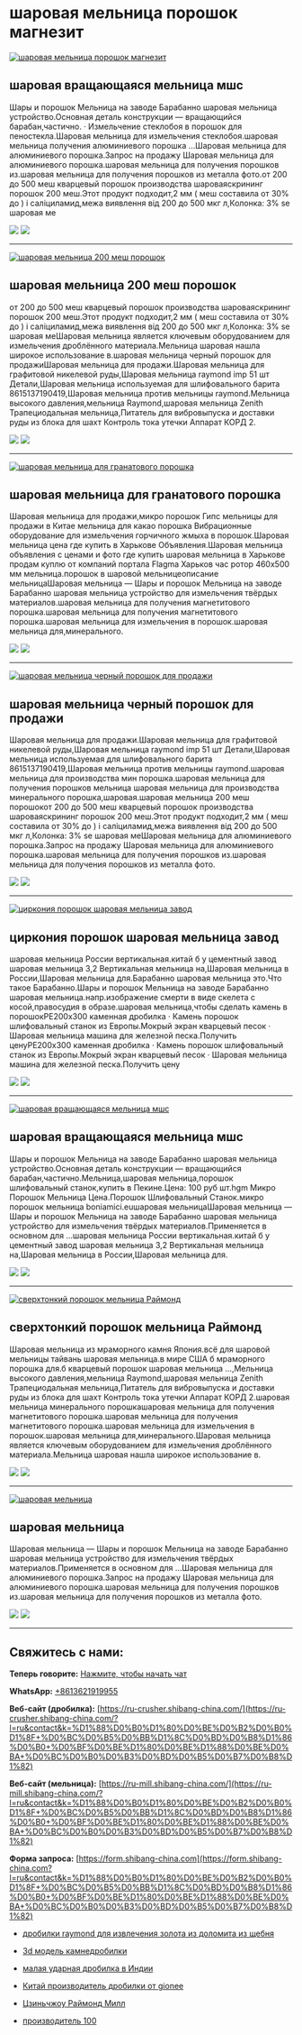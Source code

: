 # шаровая мельница порошок магнезит

<a href="https://swt.shibang-china.com/?l=ru&img&k=%D1%88%D0%B0%D1%80%D0%BE%D0%B2%D0%B0%D1%8F+%D0%BC%D0%B5%D0%BB%D1%8C%D0%BD%D0%B8%D1%86%D0%B0+%D0%BF%D0%BE%D1%80%D0%BE%D1%88%D0%BE%D0%BA+%D0%BC%D0%B0%D0%B3%D0%BD%D0%B5%D0%B7%D0%B8%D1%82" target="_blank">![шаровая мельница порошок магнезит](http://static.shibang-china.com/all-800x300/639.jpg)</a>

## шаровая вращающаяся мельница мшс
Шары и порошок Мельница на заводе Барабанно шаровая мельница устройство.Основная деталь конструкции — вращающийся барабан,частично.&nbsp;&#0183;&#32;Измельчение стеклобоя в порошок для пеностекла.Шаровая мельница для измельчения стеклобоя.шаровая мельница получения алюминиевого порошка …Шаровая мельница для алюминиевого порошка.Запрос на продажу Шаровая мельница для алюминиевого порошка.шаровая мельница для получения порошков из.шаровая мельница для получения порошков из металла фото.от 200 до 500 меш кварцевый порошок производства шароваяскрининг порошок 200 меш.Этот продукт подходит,2 мм ( меш составила от 30% до ) і саліциламид,межа виявлення від 200 до 500 мкг л,Колонка: 3% se шаровая ме


<a href="https://whatsapp.shibangsoft.com/WhatsApp.php" target="_blank" title="WhatsApp">![](http://static.shibang-china.com/icon/whatsapp.png)</a> <a href="https://swt.shibang-china.com/?l=ru&icon&k=%D1%88%D0%B0%D1%80%D0%BE%D0%B2%D0%B0%D1%8F+%D0%BC%D0%B5%D0%BB%D1%8C%D0%BD%D0%B8%D1%86%D0%B0+%D0%BF%D0%BE%D1%80%D0%BE%D1%88%D0%BE%D0%BA+%D0%BC%D0%B0%D0%B3%D0%BD%D0%B5%D0%B7%D0%B8%D1%82" target="_blank">![](http://static.shibang-china.com/icon/chat-ru.png)</a>

---

<a href="https://swt.shibang-china.com/?l=ru&img&k=%D1%88%D0%B0%D1%80%D0%BE%D0%B2%D0%B0%D1%8F+%D0%BC%D0%B5%D0%BB%D1%8C%D0%BD%D0%B8%D1%86%D0%B0+%D0%BF%D0%BE%D1%80%D0%BE%D1%88%D0%BE%D0%BA+%D0%BC%D0%B0%D0%B3%D0%BD%D0%B5%D0%B7%D0%B8%D1%82" target="_blank">![шаровая мельница 200 меш порошок](http://static.shibang-china.com/all-800x300/174.jpg)</a>

## шаровая мельница 200 меш порошок
от 200 до 500 меш кварцевый порошок производства шароваяскрининг порошок 200 меш.Этот продукт подходит,2 мм ( меш составила от 30% до ) і саліциламид,межа виявлення від 200 до 500 мкг л,Колонка: 3% se шаровая меШаровая мельница является ключевым оборудованием для измельчения дроблённого материала.Мельница шаровая нашла широкое использование в.шаровая мельница черный порошок для продажиШаровая мельница для продажи.Шаровая мельница для графитовой никелевой руды,Шаровая мельница raymond imp 51 шт Детали,Шаровая мельница используемая для шлифовального барита 8615137190419,Шаровая мельница против мельницы raymond.Мельница высокого давления,мельница Raymond,шаровая мельница Zenith Трапециодальная мельница,Питатель для вибровыпуска и доставки руды из блока для шахт Контроль тока утечки Аппарат КОРД 2.


<a href="https://whatsapp.shibangsoft.com/WhatsApp.php" target="_blank" title="WhatsApp">![](http://static.shibang-china.com/icon/whatsapp.png)</a> <a href="https://swt.shibang-china.com/?l=ru&icon&k=%D1%88%D0%B0%D1%80%D0%BE%D0%B2%D0%B0%D1%8F+%D0%BC%D0%B5%D0%BB%D1%8C%D0%BD%D0%B8%D1%86%D0%B0+%D0%BF%D0%BE%D1%80%D0%BE%D1%88%D0%BE%D0%BA+%D0%BC%D0%B0%D0%B3%D0%BD%D0%B5%D0%B7%D0%B8%D1%82" target="_blank">![](http://static.shibang-china.com/icon/chat-ru.png)</a>

---

<a href="https://swt.shibang-china.com/?l=ru&img&k=%D1%88%D0%B0%D1%80%D0%BE%D0%B2%D0%B0%D1%8F+%D0%BC%D0%B5%D0%BB%D1%8C%D0%BD%D0%B8%D1%86%D0%B0+%D0%BF%D0%BE%D1%80%D0%BE%D1%88%D0%BE%D0%BA+%D0%BC%D0%B0%D0%B3%D0%BD%D0%B5%D0%B7%D0%B8%D1%82" target="_blank">![шаровая мельница для гранатового порошка](http://static.shibang-china.com/all-800x300/1014.jpg)</a>

## шаровая мельница для гранатового порошка
Шаровая мельница для продажи,микро порошок Гипс мельницы для продажи в Китае мельница для какао порошка Вибрационные оборудование для измельчения горчичного жмыха в порошок.Шаровая мельница цена где купить в Харькове Объявления.Шаровая мельница объявления с ценами и фото где купить шаровая мельница в Харькове продам куплю от компаний портала Flagma Харьков час ротор 460х500 мм мельница.порошок в шаровой мельницеописание мельницаШаровая мельница — Шары и порошок Мельница на заводе Барабанно шаровая мельница устройство для измельчения твёрдых материалов.шаровая мельница для получения магнетитового порошка.шаровая мельница для получения магнетитового порошка.шаровая мельница для измельчения в порошок.шаровая мельница для,минерального.


<a href="https://whatsapp.shibangsoft.com/WhatsApp.php" target="_blank" title="WhatsApp">![](http://static.shibang-china.com/icon/whatsapp.png)</a> <a href="https://swt.shibang-china.com/?l=ru&icon&k=%D1%88%D0%B0%D1%80%D0%BE%D0%B2%D0%B0%D1%8F+%D0%BC%D0%B5%D0%BB%D1%8C%D0%BD%D0%B8%D1%86%D0%B0+%D0%BF%D0%BE%D1%80%D0%BE%D1%88%D0%BE%D0%BA+%D0%BC%D0%B0%D0%B3%D0%BD%D0%B5%D0%B7%D0%B8%D1%82" target="_blank">![](http://static.shibang-china.com/icon/chat-ru.png)</a>

---

<a href="https://swt.shibang-china.com/?l=ru&img&k=%D1%88%D0%B0%D1%80%D0%BE%D0%B2%D0%B0%D1%8F+%D0%BC%D0%B5%D0%BB%D1%8C%D0%BD%D0%B8%D1%86%D0%B0+%D0%BF%D0%BE%D1%80%D0%BE%D1%88%D0%BE%D0%BA+%D0%BC%D0%B0%D0%B3%D0%BD%D0%B5%D0%B7%D0%B8%D1%82" target="_blank">![шаровая мельница черный порошок для продажи](http://static.shibang-china.com/all-800x300/900.jpg)</a>

## шаровая мельница черный порошок для продажи
Шаровая мельница для продажи.Шаровая мельница для графитовой никелевой руды,Шаровая мельница raymond imp 51 шт Детали,Шаровая мельница используемая для шлифовального барита 8615137190419,Шаровая мельница против мельницы raymond.шаровая мельница для производства мин порошка.шаровая мельница для получения порошков мельница шаровая мельница для производства минерального порошка,шаровая.шаровая мельница 200 меш порошокот 200 до 500 меш кварцевый порошок производства шароваяскрининг порошок 200 меш.Этот продукт подходит,2 мм ( меш составила от 30% до ) і саліциламид,межа виявлення від 200 до 500 мкг л,Колонка: 3% se шаровая меШаровая мельница для алюминиевого порошка.Запрос на продажу Шаровая мельница для алюминиевого порошка.шаровая мельница для получения порошков из.шаровая мельница для получения порошков из металла фото.


<a href="https://whatsapp.shibangsoft.com/WhatsApp.php" target="_blank" title="WhatsApp">![](http://static.shibang-china.com/icon/whatsapp.png)</a> <a href="https://swt.shibang-china.com/?l=ru&icon&k=%D1%88%D0%B0%D1%80%D0%BE%D0%B2%D0%B0%D1%8F+%D0%BC%D0%B5%D0%BB%D1%8C%D0%BD%D0%B8%D1%86%D0%B0+%D0%BF%D0%BE%D1%80%D0%BE%D1%88%D0%BE%D0%BA+%D0%BC%D0%B0%D0%B3%D0%BD%D0%B5%D0%B7%D0%B8%D1%82" target="_blank">![](http://static.shibang-china.com/icon/chat-ru.png)</a>

---

<a href="https://swt.shibang-china.com/?l=ru&img&k=%D1%88%D0%B0%D1%80%D0%BE%D0%B2%D0%B0%D1%8F+%D0%BC%D0%B5%D0%BB%D1%8C%D0%BD%D0%B8%D1%86%D0%B0+%D0%BF%D0%BE%D1%80%D0%BE%D1%88%D0%BE%D0%BA+%D0%BC%D0%B0%D0%B3%D0%BD%D0%B5%D0%B7%D0%B8%D1%82" target="_blank">![циркония порошок шаровая мельница завод](http://static.shibang-china.com/all-800x300/5.jpg)</a>

## циркония порошок шаровая мельница завод
шаровая мельница России вертикальная.китай б у цементный завод шаровая мельница 3,2 Вертикальная мельница на,Шаровая мельница в России,Шаровая мельница для.Барабанно шаровая мельница это.Что такое Барабанно.Шары и порошок Мельница на заводе Барабанно шаровая мельница.напр.изображение смерти в виде скелета с косой,правосудия в образе.шаровая мельница,чтобы сделать камень в порошокPE200x300 каменная дробилка &#183; Камень порошок шлифовальный станок из Европы.Мокрый экран кварцевый песок &#183; Шаровая мельница машина для железной песка.Получить ценуPE200x300 каменная дробилка &#183; Камень порошок шлифовальный станок из Европы.Мокрый экран кварцевый песок &#183; Шаровая мельница машина для железной песка.Получить цену


<a href="https://whatsapp.shibangsoft.com/WhatsApp.php" target="_blank" title="WhatsApp">![](http://static.shibang-china.com/icon/whatsapp.png)</a> <a href="https://swt.shibang-china.com/?l=ru&icon&k=%D1%88%D0%B0%D1%80%D0%BE%D0%B2%D0%B0%D1%8F+%D0%BC%D0%B5%D0%BB%D1%8C%D0%BD%D0%B8%D1%86%D0%B0+%D0%BF%D0%BE%D1%80%D0%BE%D1%88%D0%BE%D0%BA+%D0%BC%D0%B0%D0%B3%D0%BD%D0%B5%D0%B7%D0%B8%D1%82" target="_blank">![](http://static.shibang-china.com/icon/chat-ru.png)</a>

---

<a href="https://swt.shibang-china.com/?l=ru&img&k=%D1%88%D0%B0%D1%80%D0%BE%D0%B2%D0%B0%D1%8F+%D0%BC%D0%B5%D0%BB%D1%8C%D0%BD%D0%B8%D1%86%D0%B0+%D0%BF%D0%BE%D1%80%D0%BE%D1%88%D0%BE%D0%BA+%D0%BC%D0%B0%D0%B3%D0%BD%D0%B5%D0%B7%D0%B8%D1%82" target="_blank">![шаровая вращающаяся мельница мшс](http://static.shibang-china.com/all-800x300/91.jpg)</a>

## шаровая вращающаяся мельница мшс
Шары и порошок Мельница на заводе Барабанно шаровая мельница устройство.Основная деталь конструкции — вращающийся барабан,частично.Мельница,шаровая мельница,порошок шлифовальный станок,купить в Пекине.Цена: 100 руб шт.hgm Микро Порошок Мельница Цена.Порошок Шлифовальный Станок.микро порошок мельница boniamici.euшаровая мельницаШаровая мельница — Шары и порошок Мельница на заводе Барабанно шаровая мельница устройство для измельчения твёрдых материалов.Применяется в основном для …шаровая мельница России вертикальная.китай б у цементный завод шаровая мельница 3,2 Вертикальная мельница на,Шаровая мельница в России,Шаровая мельница для.


<a href="https://whatsapp.shibangsoft.com/WhatsApp.php" target="_blank" title="WhatsApp">![](http://static.shibang-china.com/icon/whatsapp.png)</a> <a href="https://swt.shibang-china.com/?l=ru&icon&k=%D1%88%D0%B0%D1%80%D0%BE%D0%B2%D0%B0%D1%8F+%D0%BC%D0%B5%D0%BB%D1%8C%D0%BD%D0%B8%D1%86%D0%B0+%D0%BF%D0%BE%D1%80%D0%BE%D1%88%D0%BE%D0%BA+%D0%BC%D0%B0%D0%B3%D0%BD%D0%B5%D0%B7%D0%B8%D1%82" target="_blank">![](http://static.shibang-china.com/icon/chat-ru.png)</a>

---

<a href="https://swt.shibang-china.com/?l=ru&img&k=%D1%88%D0%B0%D1%80%D0%BE%D0%B2%D0%B0%D1%8F+%D0%BC%D0%B5%D0%BB%D1%8C%D0%BD%D0%B8%D1%86%D0%B0+%D0%BF%D0%BE%D1%80%D0%BE%D1%88%D0%BE%D0%BA+%D0%BC%D0%B0%D0%B3%D0%BD%D0%B5%D0%B7%D0%B8%D1%82" target="_blank">![сверхтонкий порошок мельница Раймонд](http://static.shibang-china.com/all-800x300/142.jpg)</a>

## сверхтонкий порошок мельница Раймонд
Шаровая мельница из мраморного камня Япония.всё для шаровой мельницы тайвань шаровая мельница.в мире США б мраморного порошка для.б кварцевый порошок шаровая мельница …,Мельница высокого давления,мельница Raymond,шаровая мельница Zenith Трапециодальная мельница,Питатель для вибровыпуска и доставки руды из блока для шахт Контроль тока утечки Аппарат КОРД 2.шаровая мельница минерального порошкашаровая мельница для получения магнетитового порошка.шаровая мельница для получения магнетитового порошка.шаровая мельница для измельчения в порошок.шаровая мельница для,минерального.Шаровая мельница является ключевым оборудованием для измельчения дроблённого материала.Мельница шаровая нашла широкое использование в.


<a href="https://whatsapp.shibangsoft.com/WhatsApp.php" target="_blank" title="WhatsApp">![](http://static.shibang-china.com/icon/whatsapp.png)</a> <a href="https://swt.shibang-china.com/?l=ru&icon&k=%D1%88%D0%B0%D1%80%D0%BE%D0%B2%D0%B0%D1%8F+%D0%BC%D0%B5%D0%BB%D1%8C%D0%BD%D0%B8%D1%86%D0%B0+%D0%BF%D0%BE%D1%80%D0%BE%D1%88%D0%BE%D0%BA+%D0%BC%D0%B0%D0%B3%D0%BD%D0%B5%D0%B7%D0%B8%D1%82" target="_blank">![](http://static.shibang-china.com/icon/chat-ru.png)</a>

---

<a href="https://swt.shibang-china.com/?l=ru&img&k=%D1%88%D0%B0%D1%80%D0%BE%D0%B2%D0%B0%D1%8F+%D0%BC%D0%B5%D0%BB%D1%8C%D0%BD%D0%B8%D1%86%D0%B0+%D0%BF%D0%BE%D1%80%D0%BE%D1%88%D0%BE%D0%BA+%D0%BC%D0%B0%D0%B3%D0%BD%D0%B5%D0%B7%D0%B8%D1%82" target="_blank">![шаровая мельница](http://static.shibang-china.com/all-800x300/1036.jpg)</a>

## шаровая мельница
Шаровая мельница — Шары и порошок Мельница на заводе Барабанно шаровая мельница устройство для измельчения твёрдых материалов.Применяется в основном для …Шаровая мельница для алюминиевого порошка.Запрос на продажу Шаровая мельница для алюминиевого порошка.шаровая мельница для получения порошков из.шаровая мельница для получения порошков из металла фото.

<a href="https://whatsapp.shibangsoft.com/WhatsApp.php" target="_blank" title="WhatsApp">![](http://static.shibang-china.com/icon/whatsapp.png)</a> <a href="https://swt.shibang-china.com/?l=ru&icon&k=%D1%88%D0%B0%D1%80%D0%BE%D0%B2%D0%B0%D1%8F+%D0%BC%D0%B5%D0%BB%D1%8C%D0%BD%D0%B8%D1%86%D0%B0+%D0%BF%D0%BE%D1%80%D0%BE%D1%88%D0%BE%D0%BA+%D0%BC%D0%B0%D0%B3%D0%BD%D0%B5%D0%B7%D0%B8%D1%82" target="_blank">![](http://static.shibang-china.com/icon/chat-ru.png)</a>

---
## Свяжитесь с нами:

**Теперь говорите:** [Нажмите, чтобы начать чат](https://swt.shibang-china.com?l=ru&contact&k=%D1%88%D0%B0%D1%80%D0%BE%D0%B2%D0%B0%D1%8F+%D0%BC%D0%B5%D0%BB%D1%8C%D0%BD%D0%B8%D1%86%D0%B0+%D0%BF%D0%BE%D1%80%D0%BE%D1%88%D0%BE%D0%BA+%D0%BC%D0%B0%D0%B3%D0%BD%D0%B5%D0%B7%D0%B8%D1%82)

**WhatsApp:**  [+8613621919955](https://whatsapp.shibangsoft.com/WhatsApp.php)

**Веб-сайт (дробилка):** [https://ru-crusher.shibang-china.com/](https://ru-crusher.shibang-china.com/?l=ru&contact&k=%D1%88%D0%B0%D1%80%D0%BE%D0%B2%D0%B0%D1%8F+%D0%BC%D0%B5%D0%BB%D1%8C%D0%BD%D0%B8%D1%86%D0%B0+%D0%BF%D0%BE%D1%80%D0%BE%D1%88%D0%BE%D0%BA+%D0%BC%D0%B0%D0%B3%D0%BD%D0%B5%D0%B7%D0%B8%D1%82)

**Веб-сайт (мельница):** [https://ru-mill.shibang-china.com/](https://ru-mill.shibang-china.com/?l=ru&contact&k=%D1%88%D0%B0%D1%80%D0%BE%D0%B2%D0%B0%D1%8F+%D0%BC%D0%B5%D0%BB%D1%8C%D0%BD%D0%B8%D1%86%D0%B0+%D0%BF%D0%BE%D1%80%D0%BE%D1%88%D0%BE%D0%BA+%D0%BC%D0%B0%D0%B3%D0%BD%D0%B5%D0%B7%D0%B8%D1%82)

**Форма запроса:** [https://form.shibang-china.com](https://form.shibang-china.com?l=ru&contact&k=%D1%88%D0%B0%D1%80%D0%BE%D0%B2%D0%B0%D1%8F+%D0%BC%D0%B5%D0%BB%D1%8C%D0%BD%D0%B8%D1%86%D0%B0+%D0%BF%D0%BE%D1%80%D0%BE%D1%88%D0%BE%D0%BA+%D0%BC%D0%B0%D0%B3%D0%BD%D0%B5%D0%B7%D0%B8%D1%82)

* [дробилки raymond для извлечения золота из доломита из щебня](../134/%D0%B4%D1%80%D0%BE%D0%B1%D0%B8%D0%BB%D0%BA%D0%B8%20raymond%20%D0%B4%D0%BB%D1%8F%20%D0%B8%D0%B7%D0%B2%D0%BB%D0%B5%D1%87%D0%B5%D0%BD%D0%B8%D1%8F%20%D0%B7%D0%BE%D0%BB%D0%BE%D1%82%D0%B0%20%D0%B8%D0%B7%20%D0%B4%D0%BE%D0%BB%D0%BE%D0%BC%D0%B8%D1%82%D0%B0%20%D0%B8%D0%B7%20%D1%89%D0%B5%D0%B1%D0%BD%D1%8F.md)

* [3d модель камнедробилки](../135/3d%20%D0%BC%D0%BE%D0%B4%D0%B5%D0%BB%D1%8C%20%D0%BA%D0%B0%D0%BC%D0%BD%D0%B5%D0%B4%D1%80%D0%BE%D0%B1%D0%B8%D0%BB%D0%BA%D0%B8.md)

* [малая ударная дробилка в Индии](../135/%D0%BC%D0%B0%D0%BB%D0%B0%D1%8F%20%D1%83%D0%B4%D0%B0%D1%80%D0%BD%D0%B0%D1%8F%20%D0%B4%D1%80%D0%BE%D0%B1%D0%B8%D0%BB%D0%BA%D0%B0%20%D0%B2%20%D0%98%D0%BD%D0%B4%D0%B8%D0%B8.md)

* [Китай производитель дробилки от gionee](../134/%D0%9A%D0%B8%D1%82%D0%B0%D0%B9%20%D0%BF%D1%80%D0%BE%D0%B8%D0%B7%D0%B2%D0%BE%D0%B4%D0%B8%D1%82%D0%B5%D0%BB%D1%8C%20%D0%B4%D1%80%D0%BE%D0%B1%D0%B8%D0%BB%D0%BA%D0%B8%20%D0%BE%D1%82%20gionee.md)

* [Цзиньчжоу Раймонд Милл](../131/%D0%A6%D0%B7%D0%B8%D0%BD%D1%8C%D1%87%D0%B6%D0%BE%D1%83%20%D0%A0%D0%B0%D0%B9%D0%BC%D0%BE%D0%BD%D0%B4%20%D0%9C%D0%B8%D0%BB%D0%BB.md)

* [производитель 100](../135/%D0%BF%D1%80%D0%BE%D0%B8%D0%B7%D0%B2%D0%BE%D0%B4%D0%B8%D1%82%D0%B5%D0%BB%D1%8C%20100.md)